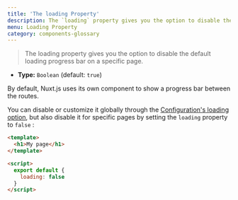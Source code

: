 ```yaml
---
title: 'The loading Property'
description: The `loading` property gives you the option to disable the default loading progress bar on a specific page.
menu: Loading Property
category: components-glossary
---
```


> The loading property gives you the option to disable the default loading progress bar on a specific page.

- **Type:** `Boolean` (default: `true`)

By default, Nuxt.js uses its own component to show a progress bar between the routes.

You can disable or customize it globally through the [Configuration's loading option](/guides/configuration-glossary/configuration-loading), but also disable it for specific pages by setting the `loading` property to `false` :

```html
<template>
  <h1>My page</h1>
</template>

<script>
  export default {
    loading: false
  }
</script>
```
